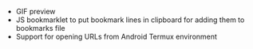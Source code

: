 - GIF preview
- JS bookmarklet to put bookmark lines in clipboard for adding them to bookmarks file
- Support for opening URLs from Android Termux environment
